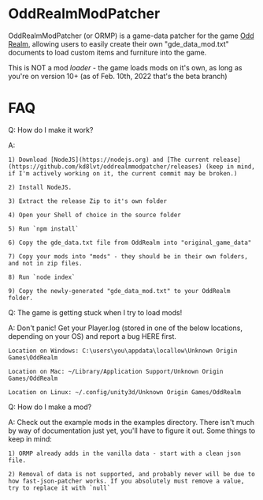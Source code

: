 # OddRealmModPatcher

OddRealmModPatcher (or ORMP) is a game-data patcher for the game [Odd Realm](https://oddrealmgame.com), allowing users to easily create their own "gde_data_mod.txt" documents to load custom items and furniture into the game.

This is NOT a mod _loader_ - the game loads mods on it's own, as long as you're on version 10+ (as of Feb. 10th, 2022 that's the beta branch)

# FAQ

Q: How do I make it work?

A:
    
    1) Download [NodeJS](https://nodejs.org) and [The current release](https://github.com/kd8lvt/oddrealmmodpatcher/releases) (keep in mind, if I'm actively working on it, the current commit may be broken.)
    
    2) Install NodeJS.
    
    3) Extract the release Zip to it's own folder
    
    4) Open your Shell of choice in the source folder
    
    5) Run `npm install`
    
    6) Copy the gde_data.txt file from OddRealm into "original_game_data"
    
    7) Copy your mods into "mods" - they should be in their own folders, and not in zip files.
    
    8) Run `node index`
    
    9) Copy the newly-generated "gde_data_mod.txt" to your OddRealm folder.

Q: The game is getting stuck when I try to load mods!

A: Don't panic! Get your Player.log (stored in one of the below locations, depending on your OS) and report a bug HERE first.
    
    Location on Windows: C:\users\you\appdata\locallow\Unknown Origin Games\OddRealm
    
    Location on Mac: ~/Library/Application Support/Unknown Origin Games/OddRealm
    
    Location on Linux: ~/.config/unity3d/Unknown Origin Games/OddRealm

Q: How do I make a mod?

A: Check out the example mods in the examples directory. There isn't much by way of documentation just yet, you'll have to figure it out. Some things to keep in mind:
    
    1) ORMP already adds in the vanilla data - start with a clean json file.
    
    2) Removal of data is not supported, and probably never will be due to how fast-json-patcher works. If you absolutely must remove a value, try to replace it with `null`
